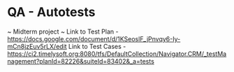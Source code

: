 # QA - Autotests
~ Midterm project ~
Link to Test Plan - https://docs.google.com/document/d/1KSeoslF_jPnvqy6-Iy-mCn8jzEuv5rLX/edit
Link to Test Cases - https://ci2.timelysoft.org:8080/tfs/DefaultCollection/Navigator.CRM/_testManagement?planId=82226&suiteId=83402&_a=tests
